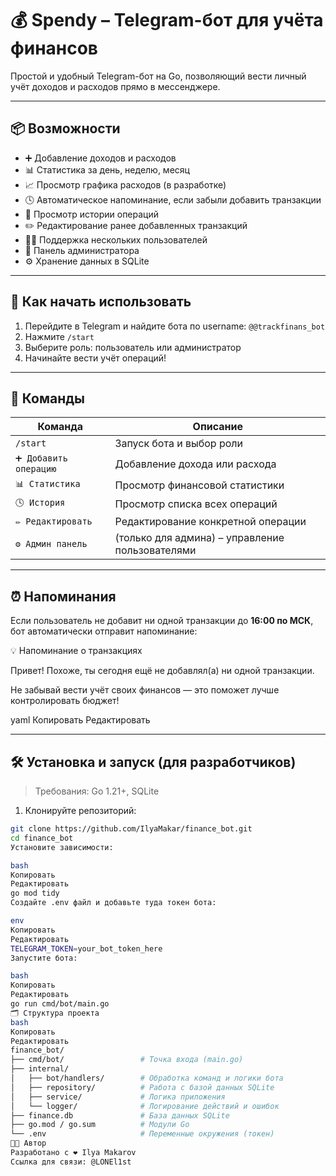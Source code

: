 # 💰 Spendy – Telegram-бот для учёта финансов

Простой и удобный Telegram-бот на Go, позволяющий вести личный учёт доходов и расходов прямо в мессенджере.

---

## 📦 Возможности

- ➕ Добавление доходов и расходов
- 📊 Статистика за день, неделю, месяц
- 📈 Просмотр графика расходов (в разработке)
- 🕓 Автоматическое напоминание, если забыли добавить транзакции
- 📝 Просмотр истории операций
- ✏️ Редактирование ранее добавленных транзакций
- 🧑‍💼 Поддержка нескольких пользователей
- 🔐 Панель администратора
- ⚙️ Хранение данных в SQLite

---

## 🚀 Как начать использовать

1. Перейдите в Telegram и найдите бота по username: `@@trackfinans_bot`
2. Нажмите `/start`
3. Выберите роль: пользователь или администратор
4. Начинайте вести учёт операций!

---

## 🔧 Команды

| Команда                | Описание                                        |
| ---------------------- | ----------------------------------------------- |
| `/start`               | Запуск бота и выбор роли                        |
| `➕ Добавить операцию` | Добавление дохода или расхода                   |
| `📊 Статистика`        | Просмотр финансовой статистики                  |
| `🕓 История`           | Просмотр списка всех операций                   |
| `✏️ Редактировать`     | Редактирование конкретной операции              |
| `⚙️ Админ панель`      | (только для админа) – управление пользователями |

---

## ⏰ Напоминания

Если пользователь не добавит ни одной транзакции до **16:00 по МСК**, бот автоматически отправит напоминание:

💡 Напоминание о транзакциях

Привет! Похоже, ты сегодня ещё не добавлял(а) ни одной транзакции.

Не забывай вести учёт своих финансов — это поможет лучше контролировать бюджет!

yaml
Копировать
Редактировать

---

## 🛠 Установка и запуск (для разработчиков)

> Требования: Go 1.21+, SQLite

1. Клонируйте репозиторий:

```bash
git clone https://github.com/IlyaMakar/finance_bot.git
cd finance_bot
Установите зависимости:

bash
Копировать
Редактировать
go mod tidy
Создайте .env файл и добавьте туда токен бота:

env
Копировать
Редактировать
TELEGRAM_TOKEN=your_bot_token_here
Запустите бота:

bash
Копировать
Редактировать
go run cmd/bot/main.go
🗂 Структура проекта
bash
Копировать
Редактировать
finance_bot/
├── cmd/bot/                 # Точка входа (main.go)
├── internal/
│   ├── bot/handlers/        # Обработка команд и логики бота
│   ├── repository/          # Работа с базой данных SQLite
│   ├── service/             # Логика приложения
│   └── logger/              # Логирование действий и ошибок
├── finance.db               # База данных SQLite
├── go.mod / go.sum          # Модули Go
└── .env                     # Переменные окружения (токен)
👨‍💻 Автор
Разработано с ❤️ Ilya Makarov
Ссылка для связи: @LONEl1st

```
